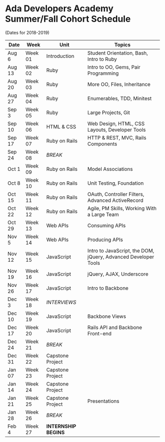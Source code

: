 # Ada Developers Academy Summer/Fall Cohort Schedule
(Dates for 2018-2019)

| Date    | Week    | Unit             | Topics
|---------|---------|------------------|----------------------------------------
| Aug 6   | Week 01 | Introduction     | Student Orientation, Bash, Intro to Ruby
| Aug 13  | Week 02 | Ruby             | Intro to OO, Gems, Pair Programming
| Aug 20 | Week 03 | Ruby             | More OO, Files, Inheritance
| Aug 27  | Week 04 | Ruby             | Enumerables, TDD, Minitest
| Sep 3   | Week 05 | Ruby             | Large Projects, Git
| Sep 10  | Week 06 | HTML & CSS       | Web Design, HTML, CSS Layouts, Developer Tools
| Sep 17  | Week 07 | Ruby on Rails    | HTTP & REST, MVC, Rails Components
| Sep 24 | Week 08 | _BREAK_          | &nbsp;
| Oct 1  | Week 09 | Ruby on Rails    | Model Associations
| Oct 8  | Week 10 | Ruby on Rails    | Unit Testing, Foundation
| Oct 15  | Week 11 | Ruby on Rails    | OAuth, Controller Filters, Advanced ActiveRecord
| Oct 22  | Week 12 | Ruby on Rails    | Agile, PM Skills, Working With a Large Team
| Oct 29  | Week 13 | Web APIs         | Consuming APIs
| Nov 5   | Week 14 | Web APIs         | Producing APIs
| Nov 12  | Week 15 | JavaScript       | Intro to JavaScript, the DOM, jQuery, Advanced Developer Tools
| Nov 19  | Week 16 | JavaScript       | jQuery, AJAX, Underscore
| Nov 26  | Week 17 | JavaScript       | Intro to Backbone
| Dec 3   | Week 18 | _INTERVIEWS_     | &nbsp;
| Dec 10  | Week 19 | JavaScript       | Backbone Views
| Dec 17  | Week 20 | JavaScript       | Rails API and Backbone Front-end
| Dec 24  | Week 21 | _BREAK_          | &nbsp;
| Dec 31   | Week 22 | Capstone Project | &nbsp;
| Jan 07  | Week 23 | Capstone Project | &nbsp;
| Jan 14  | Week 24 | Capstone Project | &nbsp;
| Jan 21  | Week 25 | Capstone Project | Presentations
| Jan 28  | Week 26 | _BREAK_          | &nbsp;
| Feb 4   | Week 27 | __INTERNSHIP BEGINS__ | &nbsp;
